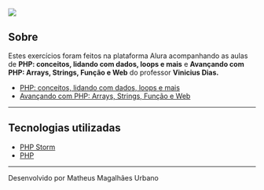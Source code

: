 <h1>
    <img src=https://cursos.alura.com.br/assets/images/logos/logo-alura.svg>
</h1>

## Sobre

Estes exercícios foram feitos na plataforma Alura acompanhando as aulas de **PHP: conceitos, lidando com dados, loops e mais** e **Avançando com PHP: Arrays, Strings, Função e Web** do professor **Vinicius Dias.**

- [PHP: conceitos, lidando com dados, loops e mais](https://cursos.alura.com.br/course/php-primeiros-passos)
- [Avançando com PHP: Arrays, Strings, Função e Web](https://cursos.alura.com.br/course/php-arrays-strings-funcoes)

---

## Tecnologias utilizadas
- [PHP Storm](https://www.jetbrains.com/pt-br/phpstorm/)
- [PHP](https://www.php.net/)

---

Desenvolvido por Matheus Magalhães Urbano
